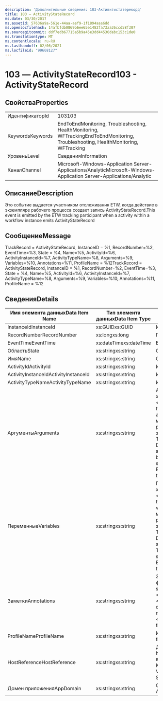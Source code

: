 ```yaml
---
description: 'Дополнительные сведения: 103-Активитистатерекорд'
title: 103 ― ActivityStateRecord
ms.date: 03/30/2017
ms.assetid: 57636a9a-561e-44aa-aef9-1f1894aaa6dd
ms.openlocfilehash: 14afbfdb0869b6ee65e1482fa73aa36ccd58f307
ms.sourcegitcommit: ddf7edb67715a5b9a45e3dd44536dabc153c1de0
ms.translationtype: MT
ms.contentlocale: ru-RU
ms.lasthandoff: 02/06/2021
ms.locfileid: "99668127"
---
```

# <a name="103---activitystaterecord"></a><span data-ttu-id="70b92-103">103 ― ActivityStateRecord</span><span class="sxs-lookup"><span data-stu-id="70b92-103">103 - ActivityStateRecord</span></span>

## <a name="properties"></a><span data-ttu-id="70b92-104">Свойства</span><span class="sxs-lookup"><span data-stu-id="70b92-104">Properties</span></span>  
  
|||  
|-|-|  
|<span data-ttu-id="70b92-105">Идентификатор</span><span class="sxs-lookup"><span data-stu-id="70b92-105">Id</span></span>|<span data-ttu-id="70b92-106">103</span><span class="sxs-lookup"><span data-stu-id="70b92-106">103</span></span>|  
|<span data-ttu-id="70b92-107">Keywords</span><span class="sxs-lookup"><span data-stu-id="70b92-107">Keywords</span></span>|<span data-ttu-id="70b92-108">EndToEndMonitoring, Troubleshooting, HealthMonitoring, WFTracking</span><span class="sxs-lookup"><span data-stu-id="70b92-108">EndToEndMonitoring, Troubleshooting, HealthMonitoring, WFTracking</span></span>|  
|<span data-ttu-id="70b92-109">Уровень</span><span class="sxs-lookup"><span data-stu-id="70b92-109">Level</span></span>|<span data-ttu-id="70b92-110">Сведения</span><span class="sxs-lookup"><span data-stu-id="70b92-110">Information</span></span>|  
|<span data-ttu-id="70b92-111">Канал</span><span class="sxs-lookup"><span data-stu-id="70b92-111">Channel</span></span>|<span data-ttu-id="70b92-112">Microsoft-Windows-Application Server-Applications/Analytic</span><span class="sxs-lookup"><span data-stu-id="70b92-112">Microsoft-Windows-Application Server-Applications/Analytic</span></span>|  
  
## <a name="description"></a><span data-ttu-id="70b92-113">Описание</span><span class="sxs-lookup"><span data-stu-id="70b92-113">Description</span></span>  

 <span data-ttu-id="70b92-114">Это событие выдается участником отслеживания ETW, когда действие в экземпляре рабочего процесса создает запись ActivityStateRecord.</span><span class="sxs-lookup"><span data-stu-id="70b92-114">This event is emitted by the ETW tracking participant when a activity within a workflow instance emits ActivityStateRecord</span></span>  
  
## <a name="message"></a><span data-ttu-id="70b92-115">Сообщение</span><span class="sxs-lookup"><span data-stu-id="70b92-115">Message</span></span>  

 <span data-ttu-id="70b92-116">TrackRecord = ActivityStateRecord, InstanceID = %1, RecordNumber=%2, EventTime=%3, State = %4, Name=%5, ActivityId=%6, ActivityInstanceId=%7, ActivityTypeName=%8, Arguments=%9, Variables=%10, Annotations=%11, ProfileName = %12</span><span class="sxs-lookup"><span data-stu-id="70b92-116">TrackRecord = ActivityStateRecord, InstanceID = %1, RecordNumber=%2, EventTime=%3, State = %4, Name=%5, ActivityId=%6, ActivityInstanceId=%7, ActivityTypeName=%8, Arguments=%9, Variables=%10, Annotations=%11, ProfileName = %12</span></span>  
  
## <a name="details"></a><span data-ttu-id="70b92-117">Сведения</span><span class="sxs-lookup"><span data-stu-id="70b92-117">Details</span></span>  
  
|<span data-ttu-id="70b92-118">Имя элемента данных</span><span class="sxs-lookup"><span data-stu-id="70b92-118">Data Item Name</span></span>|<span data-ttu-id="70b92-119">Тип элемента данных</span><span class="sxs-lookup"><span data-stu-id="70b92-119">Data Item Type</span></span>|<span data-ttu-id="70b92-120">Описание</span><span class="sxs-lookup"><span data-stu-id="70b92-120">Description</span></span>|  
|--------------------|--------------------|-----------------|  
|<span data-ttu-id="70b92-121">InstanceId</span><span class="sxs-lookup"><span data-stu-id="70b92-121">InstanceId</span></span>|<span data-ttu-id="70b92-122">xs:GUID</span><span class="sxs-lookup"><span data-stu-id="70b92-122">xs:GUID</span></span>|<span data-ttu-id="70b92-123">Идентификатор экземпляра для рабочего процесса.</span><span class="sxs-lookup"><span data-stu-id="70b92-123">The instance id for the workflow</span></span>|  
|<span data-ttu-id="70b92-124">RecordNumber</span><span class="sxs-lookup"><span data-stu-id="70b92-124">RecordNumber</span></span>|<span data-ttu-id="70b92-125">xs:long</span><span class="sxs-lookup"><span data-stu-id="70b92-125">xs:long</span></span>|<span data-ttu-id="70b92-126">Порядковый номер созданной записи.</span><span class="sxs-lookup"><span data-stu-id="70b92-126">The sequence number of the emitted record</span></span>|  
|<span data-ttu-id="70b92-127">EventTime</span><span class="sxs-lookup"><span data-stu-id="70b92-127">EventTime</span></span>|<span data-ttu-id="70b92-128">xs:dateTime</span><span class="sxs-lookup"><span data-stu-id="70b92-128">xs:dateTime</span></span>|<span data-ttu-id="70b92-129">Время в формате UTC, когда было создано событие.</span><span class="sxs-lookup"><span data-stu-id="70b92-129">The time in UTC when the event was emitted</span></span>|  
|<span data-ttu-id="70b92-130">Область</span><span class="sxs-lookup"><span data-stu-id="70b92-130">State</span></span>|<span data-ttu-id="70b92-131">xs:string</span><span class="sxs-lookup"><span data-stu-id="70b92-131">xs:string</span></span>|<span data-ttu-id="70b92-132">Состояние действия.</span><span class="sxs-lookup"><span data-stu-id="70b92-132">The state of the activity</span></span>|  
|<span data-ttu-id="70b92-133">Имя</span><span class="sxs-lookup"><span data-stu-id="70b92-133">Name</span></span>|<span data-ttu-id="70b92-134">xs:string</span><span class="sxs-lookup"><span data-stu-id="70b92-134">xs:string</span></span>|<span data-ttu-id="70b92-135">Отображаемое имя действия, выдавшего событие.</span><span class="sxs-lookup"><span data-stu-id="70b92-135">The display name of the activity that emitted the event</span></span>|  
|<span data-ttu-id="70b92-136">ActivityId</span><span class="sxs-lookup"><span data-stu-id="70b92-136">ActivityId</span></span>|<span data-ttu-id="70b92-137">xs:string</span><span class="sxs-lookup"><span data-stu-id="70b92-137">xs:string</span></span>|<span data-ttu-id="70b92-138">Идентификатор создающего действия.</span><span class="sxs-lookup"><span data-stu-id="70b92-138">The activity id of the emitting activity</span></span>|  
|<span data-ttu-id="70b92-139">ActivityInstanceId</span><span class="sxs-lookup"><span data-stu-id="70b92-139">ActivityInstanceId</span></span>|<span data-ttu-id="70b92-140">xs:string</span><span class="sxs-lookup"><span data-stu-id="70b92-140">xs:string</span></span>|<span data-ttu-id="70b92-141">Идентификатор экземпляра создающего действия.</span><span class="sxs-lookup"><span data-stu-id="70b92-141">The activity instance id of the emitting activity</span></span>|  
|<span data-ttu-id="70b92-142">ActivityTypeName</span><span class="sxs-lookup"><span data-stu-id="70b92-142">ActivityTypeName</span></span>|<span data-ttu-id="70b92-143">xs:string</span><span class="sxs-lookup"><span data-stu-id="70b92-143">xs:string</span></span>|<span data-ttu-id="70b92-144">Имя типа выдающего действия.</span><span class="sxs-lookup"><span data-stu-id="70b92-144">The type name of the emitting activity</span></span>|  
|<span data-ttu-id="70b92-145">Аргументы</span><span class="sxs-lookup"><span data-stu-id="70b92-145">Arguments</span></span>|<span data-ttu-id="70b92-146">xs:string</span><span class="sxs-lookup"><span data-stu-id="70b92-146">xs:string</span></span>|<span data-ttu-id="70b92-147">Аргументы, которые были отслежены вместе с этим событием.</span><span class="sxs-lookup"><span data-stu-id="70b92-147">The arguments that were tracked with this event.</span></span>  <span data-ttu-id="70b92-148">Значения хранятся в XML-элементе в формате \<items> \< item  name = "argumentName" type="System.String"> argumentValue \</item> \</items> .</span><span class="sxs-lookup"><span data-stu-id="70b92-148">The values are stored in an xml element in the format \<items>\< item  name = "argumentName" type="System.String">argumentValue\</item>\</items>.</span></span>  <span data-ttu-id="70b92-149">Если аргументы не были записаны, строка содержит \<items/> .</span><span class="sxs-lookup"><span data-stu-id="70b92-149">If no arguments were tracked then the string contains \<items/>.</span></span> <span data-ttu-id="70b92-150">Размер событий ETW ограничен размером буфера ETW или максимальным размером полезных данных для события ETW.</span><span class="sxs-lookup"><span data-stu-id="70b92-150">The ETW event size is limited by the ETW buffer size or the max payload for an ETW event.</span></span> <span data-ttu-id="70b92-151">Если размер события превышает предел ETW, то событие усекается путем удаления заметок и замены значения аннотации на \<items> ... \</items> .  Следующие типы хранятся в виде значения, возвращаемого методом ToString (); String, char, bool, int, Short, Long, uint, ushort, ulong, System. Single, float, Double, System. GUID, System. DateTimeOffset, System. DateTime.</span><span class="sxs-lookup"><span data-stu-id="70b92-151">If the size of the event exceeds the ETW limits, then the event is truncated by dropping the annotations and replacing the annotation value with \<items>...\</items>.  The following types are stored as their value as returned by ToString(); string,char,bool,int,short,long,uint,ushort,ulong,System.Single,float,double,System.Guid,System.DateTimeOffset,System.DateTime.</span></span>  <span data-ttu-id="70b92-152">Все остальные типы сериализуются при помощи метода System.Runtime.Serialization.NetDataContractSerializer.</span><span class="sxs-lookup"><span data-stu-id="70b92-152">All other types are serialized using System.Runtime.Serialization.NetDataContractSerializer.</span></span>|  
|<span data-ttu-id="70b92-153">Переменные</span><span class="sxs-lookup"><span data-stu-id="70b92-153">Variables</span></span>|<span data-ttu-id="70b92-154">xs:string</span><span class="sxs-lookup"><span data-stu-id="70b92-154">xs:string</span></span>|<span data-ttu-id="70b92-155">Переменные, которые были отслежены совместно с этим событием.</span><span class="sxs-lookup"><span data-stu-id="70b92-155">The variables that were tracked with this event.</span></span>  <span data-ttu-id="70b92-156">Значения хранятся в XML-элементе в формате \<items> \< item  name = "variableName" type="System.String"> вариаблевалуе \</item> \</items> .</span><span class="sxs-lookup"><span data-stu-id="70b92-156">The values are stored in an xml element in the format \<items>\< item  name = "variableName" type="System.String">variableValue\</item>\</items>.</span></span>  <span data-ttu-id="70b92-157">Если переменные не были записаны, строка содержит \<items/> .</span><span class="sxs-lookup"><span data-stu-id="70b92-157">If no variables were tracked then the string contains \<items/>.</span></span> <span data-ttu-id="70b92-158">Размер событий ETW ограничен размером буфера ETW или максимальным размером полезных данных для события ETW.</span><span class="sxs-lookup"><span data-stu-id="70b92-158">The ETW event size is limited by the ETW buffer size or the max payload for an ETW event.</span></span> <span data-ttu-id="70b92-159">Если размер события превышает предел ETW, то событие усекается путем удаления заметок и замены значения Variables на \<items> ... \</items> .  Следующие типы хранятся в виде значения, возвращаемого методом ToString (); String, char, bool, int, Short, Long, uint, ushort, ulong, System. Single, float, Double, System. GUID, System. DateTimeOffset, System. DateTime.</span><span class="sxs-lookup"><span data-stu-id="70b92-159">If the size of the event exceeds the ETW limits, then the event is truncated by dropping the annotations and replacing the variables value with \<items>...\</items>.  The following types are stored as their value as returned by ToString(); string,char,bool,int,short,long,uint,ushort,ulong,System.Single,float,double,System.Guid,System.DateTimeOffset,System.DateTime.</span></span>  <span data-ttu-id="70b92-160">Все остальные типы сериализуются при помощи метода System.Runtime.Serialization.NetDataContractSerializer.</span><span class="sxs-lookup"><span data-stu-id="70b92-160">All other types are serialized using System.Runtime.Serialization.NetDataContractSerializer.</span></span>|  
|<span data-ttu-id="70b92-161">Заметки</span><span class="sxs-lookup"><span data-stu-id="70b92-161">Annotations</span></span>|<span data-ttu-id="70b92-162">xs:string</span><span class="sxs-lookup"><span data-stu-id="70b92-162">xs:string</span></span>|<span data-ttu-id="70b92-163">Заметки, добавленные к этому событию.</span><span class="sxs-lookup"><span data-stu-id="70b92-163">The annotations that were added to this event.</span></span>  <span data-ttu-id="70b92-164">Значения хранятся в XML-элементе в формате \<items> \< item  name = "annotationName" type="System.String"> аннотатионвалуе \</item> \</items> .</span><span class="sxs-lookup"><span data-stu-id="70b92-164">The values are stored in an xml element in the format \<items>\< item  name = "annotationName" type="System.String">annotationValue\</item>\</items>.</span></span>  <span data-ttu-id="70b92-165">Если заметки не указаны, строка содержит \<items/> .</span><span class="sxs-lookup"><span data-stu-id="70b92-165">If no annotations are specified then the string contains \<items/>.</span></span> <span data-ttu-id="70b92-166">Размер событий ETW ограничен размером буфера ETW или максимальным размером полезных данных для события ETW.</span><span class="sxs-lookup"><span data-stu-id="70b92-166">The ETW event size is limited by the ETW buffer size or the max payload for an ETW event.</span></span> <span data-ttu-id="70b92-167">Если размер события превышает предел ETW, то событие усекается путем удаления заметок и замены значения аннотации на \<items> ... \</items> .</span><span class="sxs-lookup"><span data-stu-id="70b92-167">If the size of the event exceeds the ETW limits, then the event is truncated by dropping the annotations and replacing the annotation value with \<items>...\</items>.</span></span>|  
|<span data-ttu-id="70b92-168">ProfileName</span><span class="sxs-lookup"><span data-stu-id="70b92-168">ProfileName</span></span>|<span data-ttu-id="70b92-169">xs:string</span><span class="sxs-lookup"><span data-stu-id="70b92-169">xs:string</span></span>|<span data-ttu-id="70b92-170">Имя или профиль отслеживания, который привел к созданию этого события.</span><span class="sxs-lookup"><span data-stu-id="70b92-170">The name or the tracking profile that resulted in this event being emitted</span></span>|  
|<span data-ttu-id="70b92-171">HostReference</span><span class="sxs-lookup"><span data-stu-id="70b92-171">HostReference</span></span>|<span data-ttu-id="70b92-172">xs:string</span><span class="sxs-lookup"><span data-stu-id="70b92-172">xs:string</span></span>|<span data-ttu-id="70b92-173">Для служб, размещенных на веб-сайтах, это поле служит уникальным идентификатором службы в веб-иерархии.</span><span class="sxs-lookup"><span data-stu-id="70b92-173">For web hosted services, this field uniquely identifies the service in the web hierarchy.</span></span>  <span data-ttu-id="70b92-174">Его формат определяется как "имя веб-сайта виртуальный путь к приложению&#124;виртуальный путь службы&#124;ServiceName" example: "Default Web site/Калкулатораппликатион&#124;/Калкулаторсервице.СВК&#124;CalculatorService"</span><span class="sxs-lookup"><span data-stu-id="70b92-174">Its format is defined as 'Web Site Name Application Virtual Path&#124;Service Virtual Path&#124;ServiceName' Example: 'Default Web Site/CalculatorApplication&#124;/CalculatorService.svc&#124;CalculatorService'</span></span>|  
|<span data-ttu-id="70b92-175">Домен приложения</span><span class="sxs-lookup"><span data-stu-id="70b92-175">AppDomain</span></span>|<span data-ttu-id="70b92-176">xs:string</span><span class="sxs-lookup"><span data-stu-id="70b92-176">xs:string</span></span>|<span data-ttu-id="70b92-177">Строка, возвращаемая AppDomain.CurrentDomain.FriendlyName.</span><span class="sxs-lookup"><span data-stu-id="70b92-177">The string returned by AppDomain.CurrentDomain.FriendlyName.</span></span>|
